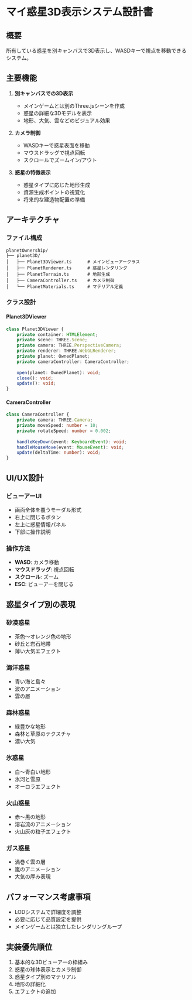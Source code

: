 # マイ惑星3D表示システム設計書

## 概要
所有している惑星を別キャンバスで3D表示し、WASDキーで視点を移動できるシステム。

## 主要機能
1. **別キャンバスでの3D表示**
   - メインゲームとは別のThree.jsシーンを作成
   - 惑星の詳細な3Dモデルを表示
   - 地形、大気、雲などのビジュアル効果

2. **カメラ制御**
   - WASDキーで惑星表面を移動
   - マウスドラッグで視点回転
   - スクロールでズームイン/アウト

3. **惑星の特徴表示**
   - 惑星タイプに応じた地形生成
   - 資源生成ポイントの視覚化
   - 将来的な建造物配置の準備

## アーキテクチャ

### ファイル構成
```
planetOwnership/
├── planet3D/
│   ├── Planet3DViewer.ts      # メインビューアークラス
│   ├── PlanetRenderer.ts      # 惑星レンダリング
│   ├── PlanetTerrain.ts       # 地形生成
│   ├── CameraController.ts    # カメラ制御
│   └── PlanetMaterials.ts     # マテリアル定義
```

### クラス設計

#### Planet3DViewer
```typescript
class Planet3DViewer {
    private container: HTMLElement;
    private scene: THREE.Scene;
    private camera: THREE.PerspectiveCamera;
    private renderer: THREE.WebGLRenderer;
    private planet: OwnedPlanet;
    private cameraController: CameraController;
    
    open(planet: OwnedPlanet): void;
    close(): void;
    update(): void;
}
```

#### CameraController
```typescript
class CameraController {
    private camera: THREE.Camera;
    private moveSpeed: number = 10;
    private rotateSpeed: number = 0.002;
    
    handleKeyDown(event: KeyboardEvent): void;
    handleMouseMove(event: MouseEvent): void;
    update(deltaTime: number): void;
}
```

## UI/UX設計

### ビューアーUI
- 画面全体を覆うモーダル形式
- 右上に閉じるボタン
- 左上に惑星情報パネル
- 下部に操作説明

### 操作方法
- **WASD**: カメラ移動
- **マウスドラッグ**: 視点回転
- **スクロール**: ズーム
- **ESC**: ビューアーを閉じる

## 惑星タイプ別の表現

### 砂漠惑星
- 茶色〜オレンジ色の地形
- 砂丘と岩石地帯
- 薄い大気エフェクト

### 海洋惑星
- 青い海と島々
- 波のアニメーション
- 雲の層

### 森林惑星
- 緑豊かな地形
- 森林と草原のテクスチャ
- 濃い大気

### 氷惑星
- 白〜青白い地形
- 氷河と雪原
- オーロラエフェクト

### 火山惑星
- 赤〜黒の地形
- 溶岩流のアニメーション
- 火山灰の粒子エフェクト

### ガス惑星
- 渦巻く雲の層
- 嵐のアニメーション
- 大気の厚み表現

## パフォーマンス考慮事項
- LODシステムで詳細度を調整
- 必要に応じて品質設定を提供
- メインゲームとは独立したレンダリングループ

## 実装優先順位
1. 基本的な3Dビューアーの枠組み
2. 惑星の球体表示とカメラ制御
3. 惑星タイプ別のマテリアル
4. 地形の詳細化
5. エフェクトの追加